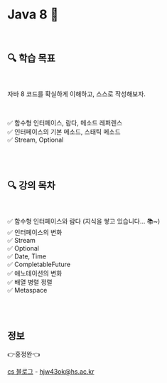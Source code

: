 # Java 8 🏹

<br>

## 🔍 학습 목표

<br/>

자바 8 코드를 확실하게 이해하고, 스스로 작성해보자.

<br/>

✅ 함수형 인터페이스, 람다, 메소드 레퍼렌스<br/>
✅ 인터페이스의 기본 메소드, 스태틱 메소드<br/>
✅ Stream, Optional


<br><br>

## 🔍 강의 목차

<br>

✅  함수형 인터페이스와 람다 (지식을 쌓고 있습니다... 📚~)<br/>
✅  인터페이스의 변화 <br/>
✅  Stream <br/>
✅  Optional <br/>
✅  Date, Time <br/>
✅  CompletableFuture <br/>
✅  애노테이션의 변화 <br/>
✅  배열 병렬 정렬 <br/>
✅  Metaspace <br/>

<br><br>

## 정보

👉홍정완👈

[cs 블로그](https://velog.io/@daydream) -
hjw43ok@hs.ac.kr
